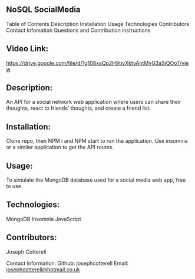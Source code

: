 ## NoSQL SocialMedia

Table of Contents
Description
Installation
Usage
Technologies
Contributors
Contact Infomation
Questions and Contribution instructions

## Video Link:

https://drive.google.com/file/d/1g108xaQp2H9tiyXktyAntMvG3aSjQOoT/view

## Description:

An API for a social network web application where users can share their thoughts, react to friends’ thoughts, and create a friend list.

## Installation:

Clone repo, then NPM i and NPM start to run the application. Use insomnia or a simlier application to get the API routes.

## Usage:

To simulate the MongoDB database used for a social media web app, free to use

## Technologies:

MongoDB
Insomnia
JavaScript

## Contributors:

Joseph Cotterell

Contact Information:
Github: josephcotterell
Email: josephcotterell@hotmail.co.uk
